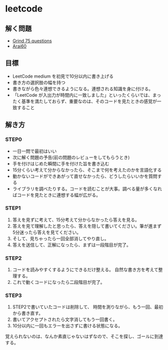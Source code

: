 # leetcode

## 解く問題
- [Grind 75 questions](https://www.techinterviewhandbook.org/grind75)
- [Arai60](https://1kohei1.com/leetcode/)

## 目標
- LeetCode medium を初見で10分以内に書き上げる
- 書き方の選択肢の幅を持つ
- 書きながら色々連想できるようになる。連想される知識を身に付ける。
- 「LeetCode が入出力が時間内に一致しました」といったくらいでは、まったく基準を満たしておらず、重要なのは、そのコードを見たときの感覚が一致すること

## 解き方
### STEP0
- 一日一問で最初はいい
- 次に解く問題の予告(前の問題のレビューをしてもらうとき)
- 手を付けはじめた瞬間に手を付けた旨を書き込む
- 15分くらい考えて分からなかったら、そこまで何を考えたのかを言語化する
- 動かないコードができあがって直せなかったら、どうしたらいいかを質問する
- ライブラリを調べたりする。コードを読むことが大事。調べる量が多くなればコードを見たときに連想する幅が広がる。

### STEP1
1. 答えを見ずに考えて、15分考えて分からなかったら答えを見る。 
2. 答えを見て理解したと思ったら、答えを隠して書いてください。筆が進まず5分迷ったら答えを見てください。 
3. そして、見ちゃったら一回全部消してやり直し。 
4. 答えを送信して、正解になったら、まずは一段階目が完了。

### STEP2
1. コードを読みやすくするようにできるだけ整える。 自然な書き方を考えて整理する。
2. これで動くコードになったら二段階目が完了。

### STEP3
1. STEP2で書いていたコードは削除して、 時間を測りながら、もう一回、最初から書き直す。 
2. 書いてアクセプトされたら文字消してもう一回書く。
3. 10分以内に一回もエラーを出さずに書ける状態になる。

覚えられないのは、なんか素直じゃないはずなので、そこを探し、ゴールに到達する。

